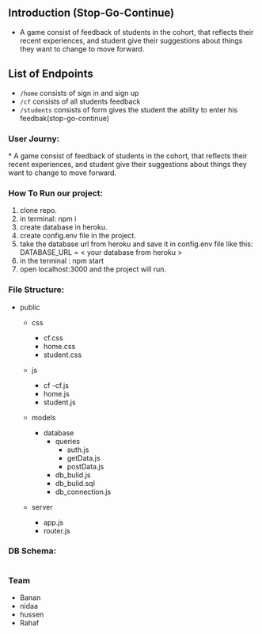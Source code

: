  ## Introduction (Stop-Go-Continue)
 
* A game consist of feedback of students in the cohort, that reflects their recent experiences, and student give their suggestions about things they want to change to move forward.


## List of Endpoints
* `/home` consists of sign in and sign up
* `/cf` consists of all students feedback
* `/students` consists of form gives the student the ability to enter his feedbak(stop-go-continue)


<h3>User Journy:</h3>
<p>* A game consist of feedback of students in the cohort, that reflects their recent experiences, and student give their suggestions about things they want to change to move forward.</p>

<h3>How To Run our project: </h3>
<ol>
<li>clone repo.</li>
<li>in terminal: npm i</li>
<li>create database in heroku.</li>
<li>create config.env file in the project.</li>
<li>take the database url from heroku and save it in config.env file like this: <br>
DATABASE_URL = < your database from heroku ></li>
<li>in the terminal : npm start</li>
<li>open localhost:3000 and the project will run.</li>
</ol>


<h3>File Structure:</h3>

- public
   - css
        - cf.css
        - home.css
        - student.css

   - js
       - cf
            -cf.js
       - home.js
       - student.js
   - models
        - database
            - queries
                - auth.js
                - getData.js
                - postData.js
            - db_bulid.js
            - db_bulid.sql
            - db_connection.js
   - server
        - app.js
        - router.js


<h3>DB Schema:</h3>
<img src="">

<h3>Team</h3>
<ul>
<li>Banan</li>
<li>nidaa</li>
<li>hussen</li>
<li>Rahaf</li>
</ul>
